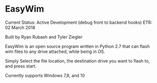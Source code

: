 # EasyWim

Current Status: Active Development (debug front to backend hooks)
ETR: 02 March 2018


Built by Ryan Rubash and Tyler Ziegler 

EasyWim is an open source program written in Python 2.7 that can flash wim files to any drive attached, while being in OS.

Simply Select the file location, the destination drive you want to flash to, and press start.


Currently supports Windows 7,8, and 10

